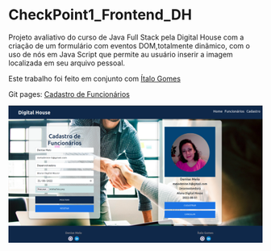 # CheckPoint1_Frontend_DH
Projeto avaliativo do curso de Java Full Stack pela Digital House com a criação de um formulário com eventos DOM,totalmente dinãmico,
com o uso de nós em Java Script que permite au usuário inserir a imagem localizada em seu arquivo pessoal.

Este trabalho foi feito em conjunto com [Ítalo Gomes](https://github.com/ItaloMGC)

Git pages: [Cadastro de Funcionários](https://denisemelo.github.io/CheckPoint1_Frontend_DH/)
<div align="center">
<img src="https://github.com/DeniseMelo/CheckPoint1_Frontend_DH/blob/main/assets/images/readme.png" width="700px" />
</div>

